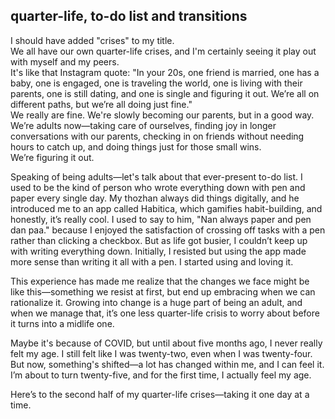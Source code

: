 ## quarter-life, to-do list and transitions

I should have added "crises" to my title.  
We all have our own quarter-life crises, and I'm certainly seeing it play out with myself and my peers.   
It's like that Instagram quote: "In your 20s, one friend is married, one has a baby, one is engaged, one is traveling the world, one is living with their parents, one is still dating, and one is single and figuring it out. We’re all on different paths, but we’re all doing just fine."  
We really are fine. We're slowly becoming our parents, but in a good way. We’re adults now—taking care of ourselves, finding joy in longer conversations with our parents, checking in on friends without needing hours to catch up, and doing things just for those small wins.  
We’re figuring it out.

Speaking of being adults—let's talk about that ever-present to-do list. I used to be the kind of person who wrote everything down with pen and paper every single day. My thozhan always did things digitally, and he introduced me to an app called Habitica, which gamifies habit-building, and honestly, it’s really cool. I used to say to him, "Nan always paper and pen dan paa." because I enjoyed the satisfaction of crossing off tasks with a pen rather than clicking a checkbox. But as life got busier, I couldn’t keep up with writing everything down. Initially, I resisted but using the app made more sense than writing it all with a pen. I started using and loving it.  

This experience has made me realize that the changes we face might be like this—something we resist at first, but end up embracing when we can rationalize it. Growing into change is a huge part of being an adult, and when we manage that, it’s one less quarter-life crisis to worry about before it turns into a midlife one.  

Maybe it's because of COVID, but until about five months ago, I never really felt my age. I still felt like I was twenty-two, even when I was twenty-four. But now, something's shifted—a lot has changed within me, and I can feel it. I’m about to turn twenty-five, and for the first time, I actually feel my age.

Here’s to the second half of my quarter-life crises—taking it one day at a time.
